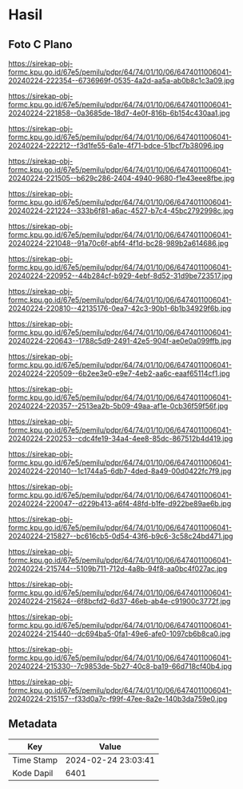 # Hasil

## Foto C Plano

https://sirekap-obj-formc.kpu.go.id/67e5/pemilu/pdpr/64/74/01/10/06/6474011006041-20240224-222354--6736969f-0535-4a2d-aa5a-ab0b8c1c3a09.jpg

https://sirekap-obj-formc.kpu.go.id/67e5/pemilu/pdpr/64/74/01/10/06/6474011006041-20240224-221858--0a3685de-18d7-4e0f-816b-6b154c430aa1.jpg

https://sirekap-obj-formc.kpu.go.id/67e5/pemilu/pdpr/64/74/01/10/06/6474011006041-20240224-222212--f3d1fe55-6a1e-4f71-bdce-51bcf7b38096.jpg

https://sirekap-obj-formc.kpu.go.id/67e5/pemilu/pdpr/64/74/01/10/06/6474011006041-20240224-221505--b629c286-2404-4940-9680-f1e43eee8fbe.jpg

https://sirekap-obj-formc.kpu.go.id/67e5/pemilu/pdpr/64/74/01/10/06/6474011006041-20240224-221224--333b6f81-a6ac-4527-b7c4-45bc2792998c.jpg

https://sirekap-obj-formc.kpu.go.id/67e5/pemilu/pdpr/64/74/01/10/06/6474011006041-20240224-221048--91a70c6f-abf4-4f1d-bc28-989b2a614686.jpg

https://sirekap-obj-formc.kpu.go.id/67e5/pemilu/pdpr/64/74/01/10/06/6474011006041-20240224-220952--44b284cf-b929-4ebf-8d52-31d9be723517.jpg

https://sirekap-obj-formc.kpu.go.id/67e5/pemilu/pdpr/64/74/01/10/06/6474011006041-20240224-220810--42135176-0ea7-42c3-90b1-6b1b34929f6b.jpg

https://sirekap-obj-formc.kpu.go.id/67e5/pemilu/pdpr/64/74/01/10/06/6474011006041-20240224-220643--1788c5d9-2491-42e5-904f-ae0e0a099ffb.jpg

https://sirekap-obj-formc.kpu.go.id/67e5/pemilu/pdpr/64/74/01/10/06/6474011006041-20240224-220509--6b2ee3e0-e9e7-4eb2-aa6c-eaaf65114cf1.jpg

https://sirekap-obj-formc.kpu.go.id/67e5/pemilu/pdpr/64/74/01/10/06/6474011006041-20240224-220357--2513ea2b-5b09-49aa-af1e-0cb36f59f56f.jpg

https://sirekap-obj-formc.kpu.go.id/67e5/pemilu/pdpr/64/74/01/10/06/6474011006041-20240224-220253--cdc4fe19-34a4-4ee8-85dc-867512b4d419.jpg

https://sirekap-obj-formc.kpu.go.id/67e5/pemilu/pdpr/64/74/01/10/06/6474011006041-20240224-220140--1c1744a5-6db7-4ded-8a49-00d0422fc7f9.jpg

https://sirekap-obj-formc.kpu.go.id/67e5/pemilu/pdpr/64/74/01/10/06/6474011006041-20240224-220047--d229b413-a6f4-48fd-b1fe-d922be89ae6b.jpg

https://sirekap-obj-formc.kpu.go.id/67e5/pemilu/pdpr/64/74/01/10/06/6474011006041-20240224-215827--bc616cb5-0d54-43f6-b9c6-3c58c24bd471.jpg

https://sirekap-obj-formc.kpu.go.id/67e5/pemilu/pdpr/64/74/01/10/06/6474011006041-20240224-215744--5109b711-712d-4a8b-94f8-aa0bc4f027ac.jpg

https://sirekap-obj-formc.kpu.go.id/67e5/pemilu/pdpr/64/74/01/10/06/6474011006041-20240224-215624--6f8bcfd2-6d37-46eb-ab4e-c91900c3772f.jpg

https://sirekap-obj-formc.kpu.go.id/67e5/pemilu/pdpr/64/74/01/10/06/6474011006041-20240224-215440--dc694ba5-0fa1-49e6-afe0-1097cb6b8ca0.jpg

https://sirekap-obj-formc.kpu.go.id/67e5/pemilu/pdpr/64/74/01/10/06/6474011006041-20240224-215330--7c9853de-5b27-40c8-ba19-66d718cf40b4.jpg

https://sirekap-obj-formc.kpu.go.id/67e5/pemilu/pdpr/64/74/01/10/06/6474011006041-20240224-215157--f33d0a7c-f99f-47ee-8a2e-140b3da759e0.jpg


## Metadata

| Key        | Value               |
| ---------- | ------------------- |
| Time Stamp | 2024-02-24 23:03:41 |
| Kode Dapil | 6401                |



